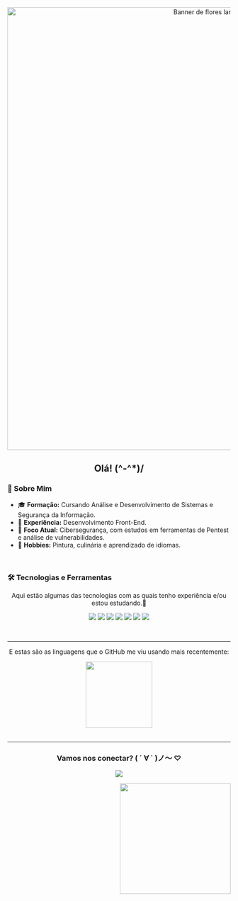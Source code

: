 <div align="center">
  <img src="https://media0.giphy.com/media/v1.Y2lkPTc5MGI3NjExbmFlYzU5Zm5uZ3doNzgzMHNuYjZ5Yjdvdzk1dWZodDZidTNsYnY3aCZlcD12MV9pbnRlcm5hbF9naWZfYnlfaWQmY3Q9Zw/1IJCHylHJe6RSjs9gj/giphy.gif" alt="Banner de flores laranjas em movimento" width="1000"/>
  
  <h2>Olá! (^-^*)/ </h2>
</div>


### 💖 Sobre Mim

- 🎓 **Formação:** Cursando Análise e Desenvolvimento de Sistemas e Segurança da Informação.
- 💼 **Experiência:** Desenvolvimento Front-End.
- 🎯 **Foco Atual:** Cibersegurança, com estudos em ferramentas de Pentest e análise de vulnerabilidades.
- 🌸 **Hobbies:** Pintura, culinária e aprendizado de idiomas.

<br>

### 🛠️ Tecnologias e Ferramentas

<div align="center">
  <p>Aqui estão algumas das tecnologias com as quais tenho experiência e/ou estou estudando.🌱</p>
  
  <a href="#"><img src="https://img.shields.io/badge/HTML5-E34F26?style=for-the-badge&logo=html5&logoColor=white" /></a>
  <a href="#"><img src="https://img.shields.io/badge/CSS3-1572B6?style=for-the-badge&logo=css3&logoColor=white" /></a>
  <a href="#"><img src="https://img.shields.io/badge/JavaScript-F7DF1E?style=for-the-badge&logo=javascript&logoColor=black" /></a>
  <a href="#"><img src="https://img.shields.io/badge/React-61DAFB?style=for-the-badge&logo=react&logoColor=black" /></a>
  <a href="#"><img src="https://img.shields.io/badge/TypeScript-3178C6?style=for-the-badge&logo=typescript&logoColor=white" /></a>
  <a href="#"><img src="https://img.shields.io/badge/Java-007396?style=for-the-badge&logo=openjdk&logoColor=white" /></a>
  <a href="#"><img src="https://img.shields.io/badge/MySQL-4479A1?style=for-the-badge&logo=mysql&logoColor=white" /></a>
  
  <br>
  <hr>
  
  <p>E estas são as linguagens que o GitHub me viu usando mais recentemente:</p>
    
  <img height="150em" src="https://github-readme-stats.vercel.app/api/top-langs/?username=rebcs&layout=compact&langs_count=7&theme=catppuccin_latte"/>
</div>

<br>

---

<div align="center">
  <h3>Vamos nos conectar? ( ´ ∀ ` )ノ～ ♡</h3>
  <p>
    <a href="https://www.linkedin.com/in/rebeca--santos/"><img src="https://img.shields.io/badge/-LinkedIn-0077B5?style=for-the-badge&logo=linkedin&logoColor=white&color=FFC0CB" /></a>
  </p>
</div>

<div align="right">
  <img src="https://media.giphy.com/media/hDG5fDJJCIIFjvkHXT/giphy.gif" width="250"/>
</div>
